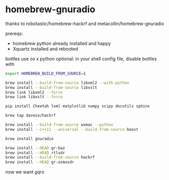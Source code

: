 homebrew-gnuradio
=================

thanks to robotastic/homebrew-hackrf and metacollin/homebrew-gnuradio

prereqs:
  * homebrew python already installed and happy
  * Xquartz installed and rebooted

bottles use os x python
optional: in your shell config file, disable bottles with

```sh
export HOMEBREW_BUILD_FROM_SOURCE=1
```

```sh
brew install --build-from-source libxml2 --with-python
brew install --build-from-source libxslt
brew link libxml2 --force
brew link libxslt --force
```

```sh
pip install Cheetah lxml matplotlib numpy scipy docutils sphinx
```

```sh
brew tap daveio/hackrf
```

```sh
brew install --build-from-source wxmac --python
brew install --c++11 --universal --build-from-source boost
```

```sh
brew install gnuradio
```

```sh
brew install --HEAD gr-baz
brew install --HEAD rtlsdr
brew install --build-from-source hackrf
brew install --HEAD gr-osmosdr
```

now we want gqrx


